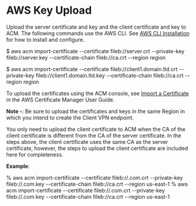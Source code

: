 # AWS Key Upload

Upload the server certificate and key and the client certificate and key to ACM. The following commands use the AWS CLI.  See [AWS CLI Installation](https://docs.aws.amazon.com/cli/latest/userguide/cli-chap-install.html) for how to install and configure.

$ aws acm import-certificate --certificate fileb://server.crt --private-key fileb://server.key --certificate-chain fileb://ca.crt --region region

$ aws acm import-certificate --certificate fileb://client1.domain.tld.crt --private-key fileb://client1.domain.tld.key --certificate-chain fileb://ca.crt --region region

To upload the certificates using the ACM console, see [Import a Certificate](https://docs.aws.amazon.com/acm/latest/userguide/import-certificate-api-cli.html) in the AWS Certificate Manager User Guide.

**Note -**: Be sure to upload the certificates and keys in the same Region in which you intend to create the Client VPN endpoint.

You only need to upload the client certificate to ACM when the CA of the client certificate is different from the CA of the server certificate. In the steps above, the client certificate uses the same CA as the server certificate, however, the steps to upload the client certificate are included here for completeness.

**Example**:

% aws acm import-certificate --certificate fileb://<name>.com.crt --private-key fileb://<name>.com.key --certificate-chain fileb://ca.crt --region us-east-1
% aws acm import-certificate --certificate fileb://<name>.com.crt --private-key fileb://<name>.com.key --certificate-chain fileb://ca.crt --region us-east-1

